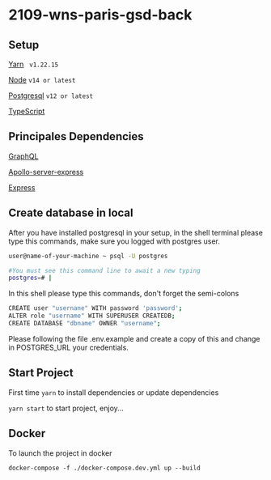 # 2109-wns-paris-gsd-back

## Setup

[Yarn](https://classic.yarnpkg.com/lang/en/docs/install/#debian-stable) ` v1.22.15`

[Node](https://nodejs.org/en/) `v14 or latest`

[Postgresql](https://www.postgresql.org/download/) `v12 or latest`

[TypeScript](https://www.typescriptlang.org/)

## Principales Dependencies

[GraphQL](https://graphql.org/)

[Apollo-server-express](https://www.apollographql.com/docs/apollo-server/integrations/middleware/#apollo-server-express)

[Express](http://expressjs.com/)

## Create database in local

After you have installed postgresql in your setup, in the shell terminal please type this commands, make sure you logged with postgres user.

```bash
user@name-of-your-machine ~ psql -U postgres

#You must see this command line to await a new typing
postgres=# |
```

In this shell please type this commands, don't forget the semi-colons

```bash
CREATE user "usernane" WITH password 'password';
ALTER role "username" WITH SUPERUSER CREATEDB;
CREATE DATABASE "dbname" OWNER "username";
```

Please following the file .env.example and create a copy of this and change in POSTGRES_URL your credentials.

## Start Project

First time `yarn` to install dependencies or update dependencies

`yarn start` to start project, enjoy...

## Docker

To launch the project in docker

`docker-compose -f ./docker-compose.dev.yml up --build`
